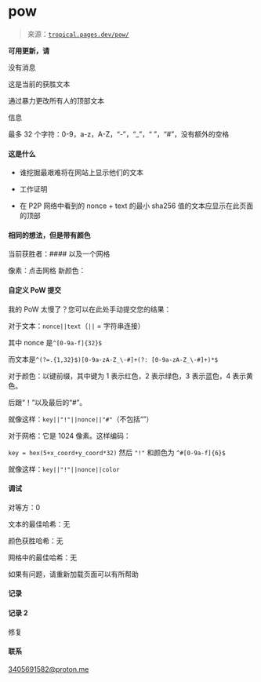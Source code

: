 <!--yml

类别：未分类

日期：2024-05-27 14:40:28

-->

# pow

> 来源：[`tropical.pages.dev/pow/`](https://tropical.pages.dev/pow/)

**可用更新，请**

没有消息

这是当前的获胜文本

通过暴力更改所有人的顶部文本

信息

最多 32 个字符：0-9，a-z，A-Z，“-”，“_”，“ ”，“#”，没有额外的空格

#### 这是什么

+   谁挖掘最艰难将在网站上显示他们的文本

+   工作证明

+   在 P2P 网络中看到的 nonce + text 的最小 sha256 值的文本应显示在此页面的顶部

#### 相同的想法，但是带有颜色

当前获胜者：#### 以及一个网格

像素：点击网格 新颜色：

#### 自定义 PoW 提交

我的 PoW 太慢了？您可以在此处手动提交您的结果：

对于文本：`nonce||text`（`||` = 字符串连接）

其中 nonce 是`^[0-9a-f]{32}$`

而文本是`^(?=.{1,32}$)[0-9a-zA-Z_\-#]+(?: [0-9a-zA-Z_\-#]+)*$`

对于颜色：以键前缀，其中键为 1 表示红色，2 表示绿色，3 表示蓝色，4 表示黄色。

后跟“！”以及最后的“#”。

就像这样：`key||"!"||nonce||"#"`（不包括“”）

对于网格：它是 1024 像素。这样编码：

`key = hex(5+x_coord+y_coord*32)` 然后 `"!"` 和颜色为 `^#[0-9a-f]{6}$`

就像这样：`key||"!"||nonce||color`

#### 调试

对等方：0

文本的最佳哈希：无

颜色获胜哈希：无

网格中的最佳哈希：无

如果有问题，请重新加载页面可以有所帮助

#### 记录

#### 记录 2

修复

#### 联系

3405691582@proton.me
